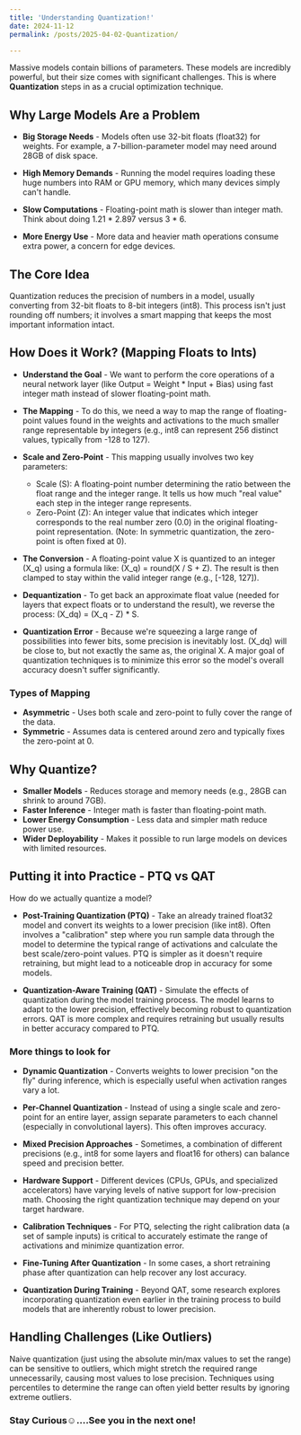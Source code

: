 ```yaml
---
title: 'Understanding Quantization!'
date: 2024-11-12
permalink: /posts/2025-04-02-Quantization/

---
```


Massive models contain billions of parameters. These models are incredibly powerful, but their size comes with significant challenges. This is where **Quantization** steps in as a crucial optimization technique.

## Why Large Models Are a Problem
- **Big Storage Needs** - Models often use 32-bit floats (float32) for weights. For example, a 7-billion-parameter model may need around 28GB of disk space.  

- **High Memory Demands** - Running the model requires loading these huge numbers into RAM or GPU memory, which many devices simply can't handle.  
- **Slow Computations** - Floating-point math is slower than integer math. Think about doing 1.21 * 2.897 versus 3 * 6.
- **More Energy Use** - More data and heavier math operations consume extra power, a concern for edge devices.

## The Core Idea
Quantization reduces the precision of numbers in a model, usually converting from 32-bit floats to 8-bit integers (int8). This process isn't just rounding off numbers; it involves a smart mapping that keeps the most important information intact.

## How Does it Work? (Mapping Floats to Ints)
- **Understand the Goal** - We want to perform the core operations of a neural network layer (like Output = Weight * Input + Bias) using fast integer math instead of slower floating-point math.  
- **The Mapping** - To do this, we need a way to map the range of floating-point values found in the weights and activations to the much smaller range representable by integers (e.g., int8 can represent 256 distinct values, typically from -128 to 127).  

- **Scale and Zero-Point** - This mapping usually involves two key parameters:
   -  Scale (S): A floating-point number determining the ratio between the float range and the integer range. It tells us how much "real value" each step in the integer range represents.
   - Zero-Point (Z): An integer value that indicates which integer corresponds to the real number zero (0.0) in the original floating-point representation. (Note: In symmetric quantization, the zero-point is often fixed at 0).  
- **The Conversion** - A floating-point value X is quantized to an integer (X_q) using a formula like: (X_q) = round(X / S + Z). The result is then clamped to stay within the valid integer range (e.g., [-128, 127]).  
- **Dequantization** - To get back an approximate float value (needed for layers that expect floats or to understand the result), we reverse the process: (X_dq) = (X_q - Z) * S.  
- **Quantization Error** - Because we're squeezing a large range of possibilities into fewer bits, some precision is inevitably lost. (X_dq) will be close to, but not exactly the same as, the original X. A major goal of quantization techniques is to minimize this error so the model's overall accuracy doesn't suffer significantly.

### Types of Mapping
- **Asymmetric** - Uses both scale and zero-point to fully cover the range of the data.  
- **Symmetric** - Assumes data is centered around zero and typically fixes the zero-point at 0.

## Why Quantize?  
- **Smaller Models** - Reduces storage and memory needs (e.g., 28GB can shrink to around 7GB).  
- **Faster Inference** - Integer math is faster than floating-point math.  
- **Lower Energy Consumption** - Less data and simpler math reduce power use.  
- **Wider Deployability** - Makes it possible to run large models on devices with limited resources.

## Putting it into Practice - PTQ vs QAT
How do we actually quantize a model?

- **Post-Training Quantization (PTQ)** - Take an already trained float32 model and convert its weights to a lower precision (like int8). Often involves a "calibration" step where you run sample data through the model to determine the typical range of activations and calculate the best scale/zero-point values. PTQ is simpler as it doesn't require retraining, but might lead to a noticeable drop in accuracy for some models.  

- **Quantization-Aware Training (QAT)** - Simulate the effects of quantization during the model training process. The model learns to adapt to the lower precision, effectively becoming robust to quantization errors. QAT is more complex and requires retraining but usually results in better accuracy compared to PTQ.

### More things to look for
- **Dynamic Quantization** - Converts weights to lower precision "on the fly" during inference, which is especially useful when activation ranges vary a lot. 

- **Per-Channel Quantization** - Instead of using a single scale and zero-point for an entire layer, assign separate parameters to each channel (especially in convolutional layers). This often improves accuracy.  
- **Mixed Precision Approaches** - Sometimes, a combination of different precisions (e.g., int8 for some layers and float16 for others) can balance speed and precision better.  
- **Hardware Support** - Different devices (CPUs, GPUs, and specialized accelerators) have varying levels of native support for low-precision math. Choosing the right quantization technique may depend on your target hardware.  
- **Calibration Techniques** - For PTQ, selecting the right calibration data (a set of sample inputs) is critical to accurately estimate the range of activations and minimize quantization error.  
- **Fine-Tuning After Quantization** - In some cases, a short retraining phase after quantization can help recover any lost accuracy.  
- **Quantization During Training** - Beyond QAT, some research explores incorporating quantization even earlier in the training process to build models that are inherently robust to lower precision.

## Handling Challenges (Like Outliers)
Naive quantization (just using the absolute min/max values to set the range) can be sensitive to outliers, which might stretch the required range unnecessarily, causing most values to lose precision. Techniques using percentiles to determine the range can often yield better results by ignoring extreme outliers.

### Stay Curious☺️….See you in the next one!